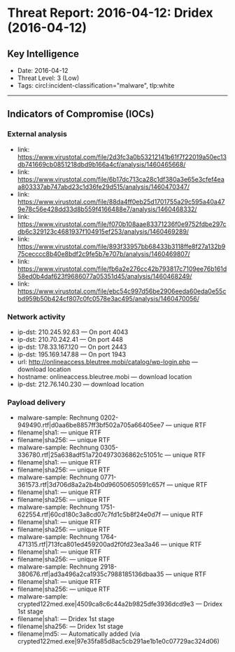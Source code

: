 # Threat Report: 2016-04-12: Dridex (2016-04-12)


## Key Intelligence
* Date: 2016-04-12
* Threat Level: 3 (Low)
* Tags: circl:incident-classification="malware", tlp:white

---

## Indicators of Compromise (IOCs)
### External analysis
* link: https://www.virustotal.com/file/2d3fc3a0b53212141b61f7f22019a50ec13db741669cb0851218dbd9b166a4cf/analysis/1460465668/
* link: https://www.virustotal.com/file/6b17dc713ca28c1df380a3e65e3cfef4eaa803337ab747abd23c1d36fe29d515/analysis/1460470347/
* link: https://www.virustotal.com/file/88da4ff0eb25d1701755a29c595a40a479e78c56e428dd33d8b559f4166488e7/analysis/1460468332/
* link: https://www.virustotal.com/file/f070b108aae83371236f0e9752fdbe297cdb6c329123c4681937f104915ef253/analysis/1460469289/
* link: https://www.virustotal.com/file/893f33957bb68433b3118ffe8f27a132b975cecccc8b40e8bdf2c9fe5b7e707b/analysis/1460469807/
* link: https://www.virustotal.com/file/fb6a2e276cc42b793817c7109ee76b161d58ed0b4daf623f9686077a05351d45/analysis/1460468249/
* link: https://www.virustotal.com/file/ebc54c997d56be2906eeda60eda0e55cbd959b50b424cf807c0fc0578e3ac495/analysis/1460470056/

### Network activity
* ip-dst: 210.245.92.63 — On port 4043
* ip-dst: 210.70.242.41 — On port 448
* ip-dst: 178.33.167.120 — On port 2443
* ip-dst: 195.169.147.88 — On port 1943
* url: http://onlineaccess.bleutree.mobi/catalog/wp-login.php — download location
* hostname: onlineaccess.bleutree.mobi — download location
* ip-dst: 212.76.140.230 — download location

### Payload delivery
* malware-sample: Rechnung 0202-949490.rtf|d0aa6be8857ff3bf502a705a66405ee7 — unique RTF
* filename|sha1: <sha1> — unique RTF
* filename|sha256: <sha256> — unique RTF
* malware-sample: Rechnung 0305-336780.rtf|25a638adf51a7204973036862c51051c — unique RTF
* filename|sha1: <sha1> — unique RTF
* filename|sha256: <sha256> — unique RTF
* malware-sample: Rechnung 0771-361573.rtf|3d706d8a2a2b4b0d96050650591c657f — unique RTF
* filename|sha1: <sha1> — unique RTF
* filename|sha256: <sha256> — unique RTF
* malware-sample: Rechnung 1751-622554.rtf|60cd180c3a8cd07c7fd1c5b8f24e0d7f — unique RTF
* filename|sha1: <sha1> — unique RTF
* filename|sha256: <sha256> — unique RTF
* malware-sample: Rechnung 1764-471315.rtf|713fca801ed459200ad2f0fd23ea3a46 — unique RTF
* filename|sha1: <sha1> — unique RTF
* filename|sha256: <sha256> — unique RTF
* malware-sample: Rechnung 2918-380676.rtf|ad3a496a2ca1935c7988185136dbaa35 — unique RTF
* filename|sha1: <sha1> — unique RTF
* filename|sha256: <sha256> — unique RTF
* malware-sample: crypted122med.exe|4509ca8c6c44a2b9825dfe3936dcd9e3 — Dridex 1st stage
* filename|sha1: <sha1> — Dridex 1st stage
* filename|sha256: <sha256> — Dridex 1st stage
* filename|md5: <md5> — Automatically added (via crypted122med.exe|97e35fa85d8ac5cb291ae1b1e0c07729ac324d06)
